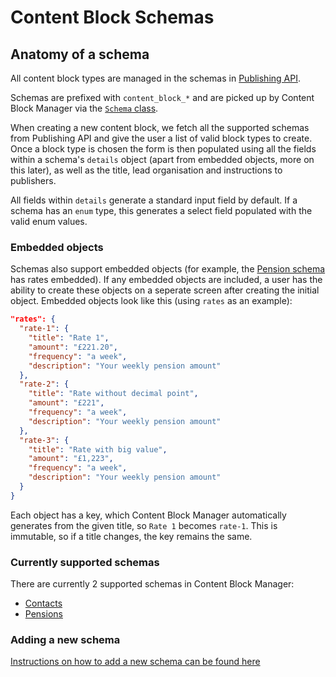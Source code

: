 # Content Block Schemas

## Anatomy of a schema

All content block types are managed in the schemas in [Publishing API](https://github.com/alphagov/publishing-api/tree/main/content_schemas).

Schemas are prefixed with `content_block_*` and are picked up by Content Block Manager via the [`Schema` class](https://github.com/alphagov/content-block-manager/blob/main/app/models/schema.rb).

When creating a new content block, we fetch all the supported schemas from Publishing API and give the user a list of
valid block types to create. Once a block type is chosen the form is then populated using all the fields within a
schema's `details` object (apart from embedded objects, more on this later), as well as the title, lead organisation
and instructions to publishers.

All fields within `details` generate a standard input field by default. If a schema has an `enum` type, this generates
a select field populated with the valid enum values.

### Embedded objects

Schemas also support embedded objects (for example, the [Pension schema](https://github.com/alphagov/publishing-api/blob/main/content_schemas/dist/formats/content_block_pension/publisher_v2/schema.json)
has rates embedded). If any embedded objects are included, a user has the ability to create these objects on a seperate
screen after creating the initial object. Embedded objects look like this (using `rates` as an example):

```json
"rates": {
  "rate-1": {
    "title": "Rate 1",
    "amount": "£221.20",
    "frequency": "a week",
    "description": "Your weekly pension amount"
  },
  "rate-2": {
    "title": "Rate without decimal point",
    "amount": "£221",
    "frequency": "a week",
    "description": "Your weekly pension amount"
  },
  "rate-3": {
    "title": "Rate with big value",
    "amount": "£1,223",
    "frequency": "a week",
    "description": "Your weekly pension amount"
  }
}
```

Each object has a key, which Content Block Manager automatically generates from the given title, so `Rate 1`
becomes `rate-1`. This is immutable, so if a title changes, the key remains the same.

### Currently supported schemas

There are currently 2 supported schemas in Content Block Manager:

- [Contacts](https://github.com/alphagov/publishing-api/blob/main/content_schemas/formats/content_block_contact.jsonnet)
- [Pensions](https://github.com/alphagov/publishing-api/blob/main/content_schemas/formats/content_block_pension.jsonnet)

### Adding a new schema

[Instructions on how to add a new schema can be found here](adding_a_new_schema.md)
